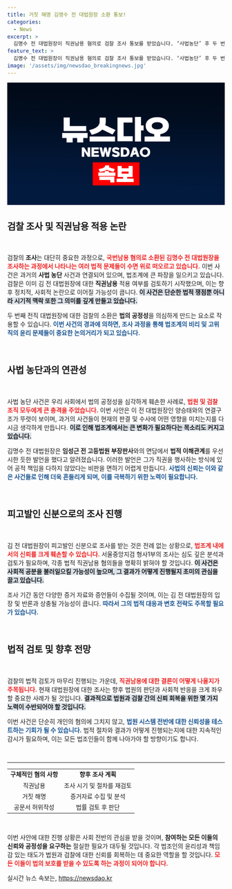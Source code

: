 ```yaml
---
title: 거짓 해명 김명수 전 대법원장 소환 통보!
categories:
  - News
excerpt: >
  김명수 전 대법원장이 직권남용 혐의로 검찰 조사 통보를 받았습니다. ‘사법농단’ 후 두 번째 대법원장 소환, 수사는 조만간 진행될 예정입니다. 긴 대기 끝에 드러날 진실! 클릭해 더 알아보세요!
feature_text: >
  김명수 전 대법원장이 직권남용 혐의로 검찰 조사 통보를 받았습니다. ‘사법농단’ 후 두 번째 대법원장 소환, 수사는 조만간 진행될 예정입니다. 긴 대기 끝에 드러날 진실! 클릭해 더 알아보세요!
image: '/assets/img/newsdao_breakingnews.jpg'
---
```


<p><img src="/assets/img/newsdao_breakingnews.jpg" alt="implanttips 속보" /></p>

<h2 data-ke-size="size26">검찰 조사 및 직권남용 적용 논란</h2>

<p data-ke-size="size16">&nbsp;</p>

<p>검찰의 <strong>조사</strong>는 대단히 중요한 과정으로, <b><span style="color: #ee2323;">국번남용 혐의로 소환된 김명수 전 대법원장을 조사하는 과정에서 나타나는 여러 법적 문제들이 수면 위로 떠오르고 있습니다.</span></b> 이번 사건은 과거의 <strong>사법 농단</strong> 사건과 연결되어 있으며, 법조계에 큰 파장을 일으키고 있습니다. 검찰은 이미 김 전 대법원장에 대한 <strong>직권남용</strong> 적용 여부를 검토하기 시작했으며, 이는 향후 정치적, 사회적 논란으로 이어질 가능성이 큽니다. <b><span style="background-color: #21538527;">이 사건은 단순한 법적 쟁점뿐 아니라 시기적 맥락 또한 그 의미를 깊게 만들고 있습니다.</span></b> </p>

<p>두 번째 전직 대법원장에 대한 검찰의 소환은 <strong>법의 공정성</strong>을 의심하게 만드는 요소로 작용할 수 있습니다. <b><span style="color: #1a5490;">이번 사건의 경과에 의하면, 조사 과정을 통해 법조계의 비리 및 고위직의 윤리 문제들이 중요한 논의거리가 되고 있습니다.</span></b></p>

<p data-ke-size="size16">&nbsp;</p>

<h2 data-ke-size="size26">사법 농단과의 연관성</h2>

<p data-ke-size="size16">&nbsp;</p>

<p>사법 농단 사건은 우리 사회에서 법의 공정성을 심각하게 훼손한 사례로, <b><span style="color: #ee2323;">법원 및 검찰 조직 모두에게 큰 충격을 주었습니다.</span></b> 이번 사안은 이 전 대법원장인 양승태와의 연결구조가 뚜렷이 보이며, 과거의 사건들이 현재의 판결 및 수사에 어떤 영향을 미치는지를 다시금 생각하게 만듭니다. <b><span style="background-color: #21538527;">이로 인해 법조계에서는 큰 변화가 필요하다는 목소리도 커지고 있습니다.</span></b></p>

<p>김명수 전 대법원장은 <strong>임성근 전 고등법원 부장판사</strong>와의 면담에서 <strong>법적 이해관계</strong>를 우선시한 듯한 발언을 했다고 알려졌습니다. 이러한 발언은 그가 직권을 행사하는 방식에 있어 공적 책임을 다하지 않았다는 비판을 면하기 어렵게 만듭니다. <b><span style="color: #1a5490;">사법의 신뢰는 이와 같은 사건들로 인해 더욱 흔들리게 되며, 이를 극복하기 위한 노력이 필요합니다.</span></b></p>

<p data-ke-size="size16">&nbsp;</p>

<h2 data-ke-size="size26">피고발인 신분으로의 조사 진행</h2>

<p data-ke-size="size16">&nbsp;</p>

<p>김 전 대법원장이 피고발인 신분으로 조사를 받는 것은 전례 없는 상황으로, <b><span style="color: #ee2323;">법조계 내에서의 신뢰를 크게 훼손할 수 있습니다.</span></b> 서울중앙지검 형사1부의 조사는 심도 깊은 분석과 검토가 필요하며, 각종 법적 직권남용 혐의들을 명확히 밝혀야 할 것입니다. <b><span style="background-color: #21538527;">이 사건은 사회적 공분을 불러일으킬 가능성이 높으며, 그 결과가 어떻게 진행될지 초미의 관심을 끌고 있습니다.</span></b></p>

<p>조사 기간 동안 다양한 증거 자료와 증언들이 수집될 것이며, 이는 김 전 대법원장의 입장 및 반론과 상충될 가능성이 큽니다. <b><span style="color: #1a5490;">따라서 그의 법적 대응과 변호 전략도 주목할 필요가 있습니다.</span></b></p>

<p data-ke-size="size16">&nbsp;</p>

<h2 data-ke-size="size26">법적 검토 및 향후 전망</h2>

<p data-ke-size="size16">&nbsp;</p>

<p>검찰의 법적 검토가 마무리 진행되는 가운데, <b><span style="color: #ee2323;">직권남용에 대한 결론이 어떻게 나올지가 주목됩니다.</span></b> 현재 대법원장에 대한 조사는 향후 법원의 판단과 사회적 반응을 크게 좌우할 중요한 사례가 될 것입니다. <b><span style="background-color: #21538527;">결과적으로 법원과 검찰 간의 신뢰 회복을 위한 몇 가지 노력이 수반되어야 할 것입니다.</span></b></p>

<p>이번 사건은 단순히 개인의 혐의에 그치지 않고, <b><span style="color: #1a5490;">법원 시스템 전반에 대한 신뢰성을 테스트하는 기회가 될 수 있습니다.</span></b> 법적 절차와 결과가 어떻게 진행되는지에 대한 지속적인 감시가 필요하며, 이는 모든 법조인들이 함께 나아가야 할 방향이기도 합니다.</p>

<p data-ke-size="size16">&nbsp;</p>

<hr />

<table style="width: 100%; border-collapse: collapse;">
<tr>
<td style="text-align: center; height: 17px;"><b>구체적인 혐의 사항</b></td>
<td style="text-align: center; height: 17px;"><b>향후 조사 계획</b></td>
</tr>
<tr>
<td style="text-align: center; height: 17px;">직권남용</td>
<td style="text-align: center; height: 17px;">조사 시기 및 절차를 재검토</td>
</tr>
<tr>
<td style="text-align: center; height: 17px;">거짓 해명</td>
<td style="text-align: center; height: 17px;">증거자료 수집 및 분석</td>
</tr>
<tr>
<td style="text-align: center; height: 17px;">공문서 허위작성</td>
<td style="text-align: center; height: 17px;">법률 검토 후 판단</td>
</tr>
</table>

<p data-ke-size="size16">&nbsp;</p>

<p>이번 사안에 대한 진행 상황은 사회 전반의 관심을 받을 것이며, <strong>참여하는 모든 이들의 신뢰와 공정성을 요구하는</strong> 절실한 필요가 대두될 것입니다. 각 법조인의 윤리성과 책임감 있는 태도가 법원과 검찰에 대한 신뢰를 회복하는 데 중요한 역할을 할 것입니다. <b><span style="color: #ee2323;">모든 이들이 법의 보호를 받을 수 있도록 하는 과정이 되어야 합니다.</span></b></p>
실시간 뉴스 속보는, <a href="https://newsdao.kr" rel="dofollow">https://newsdao.kr</a>


